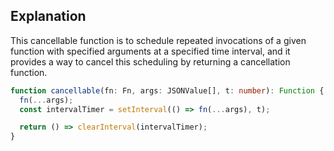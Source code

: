 ## Explanation

This cancellable function is to schedule repeated invocations of a given function with specified arguments at a specified time interval, and it provides a way to cancel this scheduling by returning a cancellation function.

```ts
function cancellable(fn: Fn, args: JSONValue[], t: number): Function {
  fn(...args);
  const intervalTimer = setInterval(() => fn(...args), t);

  return () => clearInterval(intervalTimer);
}
```